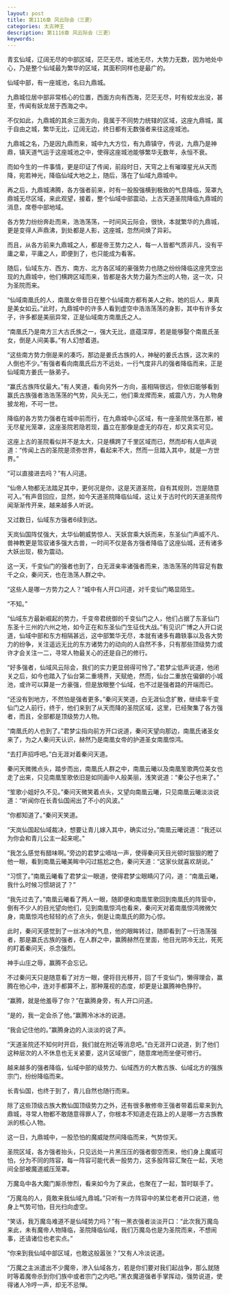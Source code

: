 ```yaml
---
layout: post
title: 第1116章 风云际会（三更）
categories: 太古神王
description: 第1116章 风云际会（三更）
keywords:
---
```


青玄仙域，辽阔无尽的中部区域，茫茫无尽，城池无尽，大势力无数，因为地处中心，乃是整个仙域最为繁华的区域，其面积同样也是最广的。

仙域中部，有一座城池，名曰九鼎城。

九鼎城位居中部非常核心的位置，西面方向有西海，茫茫无尽，时有蛟龙出没，甚至，传闻有妖龙居于西海之中。

不仅如此，九鼎城的其余三面方向，竟属于不同势力统辖的区域，这座九鼎城，属于自由之城，繁华无比，辽阔无边，终日都有无数强者来往这座城池。

九鼎城之名，乃是因九鼎而来，城中九大方位，有九鼎镇守，传说，九鼎乃是神鼎，镇天道气运于这座城池之中，使得这座城池能够繁华无数年，永恒不衰。

而如今生的一件事情，更是印证了传闻，前段时日，天穹之上有璀璨星光从天而降，宛若神光，降临仙域大地之上，随后，落在了仙域九鼎城中。

再之后，九鼎城沸腾，各方强者前来，时有一股股强横到极致的气息降临，笼罩九鼎城无尽区域，来此观望，接着，整个仙域中部震动，上古天道圣院降临九鼎城的消息，席卷中部地域。

各方势力纷纷奔赴而来，浩浩荡荡，一时间风云际会，很快，本就繁华的九鼎城，更是变得人声鼎沸，到处都是人影，这座城，忽然间焕了异彩。

而且，从各方前来九鼎城之人，都是帝王势力之人，每一人皆都气质非凡，没有平庸之辈，平庸之人，即便到了，也只能成为看客。

随后，仙域东方、西方、南方、北方各区域的豪强势力也随之纷纷降临这座凭空出现的九鼎城中，他们横跨区域而来，皆都是各大势力最为杰出的人物，这一次，只为圣院而来。

“仙域南凰氏的人，南凰女帝昔日在整个仙域南方都有美人之称，她的后人，果真是美女如云。”此时，九鼎城中的许多人看到虚空中浩浩荡荡的身影，其中有许多女子，许多都是美丽异常，正是仙域南方南凰氏之人。

“南凰氏乃是南方三大古氏族之一，强大无比，底蕴深厚，若是能够娶个南凰氏圣女，倒是人间美事。”有人幻想着道。

“这些南方势力倒是来的凑巧，那边是姜氏古族的人，神秘的姜氏古族，这次来的人倒也不少。”有强者看向南凰氏后方不远处，一行气度非凡的强者降临而来，正是仙域南方姜氏一脉弟子。

“赢氏古族阵仗最大。”有人笑道，看向另外一方向，虽相隔很远，但依旧能够看到赢氏古族强者浩浩荡荡的气势，风头无二，他们乘龙撵而来，威震八方，为人物身披龙袍，不可一世。

降临的各方势力强者在城中前而行，在九鼎城中心区域，有一座圣院坐落在那，被无尽星光笼罩，这座圣院若隐若现，矗立在那像是虚无的存在，却又真实可见。

这座上古的圣院看似并不是太大，只是横跨了千里区域而已，然而却有人低声说道：“传闻上古的圣院是须弥世界，看起来不大，然而一旦踏入其中，就是一方世界。”

“可以直接进去吗？”有人问道。

“仙帝人物都无法踏足其中，更何况是你，这是天道圣院，自有其规则，岂是随意可入。”有声音回应，显然，如今天道圣院降临仙域，这让关于古时代的天道圣院传闻渐渐传开来，越来越多人听说。

又过数日，仙域东方强者6续到达。

天岚仙国阵仗强大，太华仙朝威势惊人、天妖宫乘大妖而来，东圣仙门声威不凡、兽神教更是驾驭诸多强大古兽，一时间不仅是各方强者降临了这座仙城，还有诸多大妖出现，极为震动。

这一天，千变仙门的强者也到了，白无涯亲率诸强者而来，浩浩荡荡的阵容足有数千之众，秦问天，也在浩荡人群之中。

“这些人是哪一方势力之人？”城中有人开口问道，对千变仙门略显陌生。

“不知。”

“仙域东方最新崛起的势力，千变帝君统御的千变仙门之人，他们占据了东圣仙门东圣十三州的六州之地，如今正在和东圣仙门生征伐大战。”有见识广博之人开口说道，仙域中部和东方相隔甚远，这中部繁华无尽，本就有诸多有趣轶事以及各大势力的纷争，关注遥远无比的东方诸势力的动向的人自然不多，只有那些顶级势力或许才会关注一二，寻常人物最关心的还是自己的修行。

“好多强者，仙域风云际会，我们的实力更显弱得可怜了。”君梦尘低声说道，他闭关之后，如今也踏入了仙台第二重境界，天赋绝，然而，仙台二重放在偏僻的小城池，或许可以算是一方豪强，但是放眼整个仙域，也不过是强者路的开端而已。

“还没有到地方，不然怕是强者更多。”秦问天笑道，白无涯仙念扩散，继续率千变仙门之人前行，终于，他们来到了从天而降的圣院区域，这里，已经聚集了各方强者，而且，全部都是顶级势力人物。

“南凰氏的人也到了。”君梦尘指向前方开口说道，秦问天望向那边，南凰氏诸圣女来了，为之人秦问天认识，赫然乃是南凰女帝的护道圣女南凰惊鸿。

“去打声招呼吧。”白无涯对着秦问天道。

秦问天微微点头，踏步而出，南凰氏人群之中，南凰云曦以及南凰笙歌两位美女也走了出来，只见南凰笙歌依旧是如同画中人般美丽，浅笑说道：“秦公子也来了。”

“笙歌小姐好久不见。”秦问天微笑着点头，又望向南凰云曦，只见南凰云曦淡淡说道：“听闻你在长青仙国闹出了不小的风波。”

“你都知道了。”秦问天笑道。

“天岚仙国起仙域裁决，想要让青儿嫁入其中，确实过分。”南凰云曦说道：“我还以为你会和青儿公主一起来呢。”

“我怎么感觉有醋味啊。”旁边的君梦尘嘀咕一声，使得秦问天目光顿时狠狠的瞪了他一眼，看到南凰云曦美眸中闪过尴尬之色，秦问天道：“这家伙就喜欢胡说。”

“习惯了。”南凰云曦看了君梦尘一眼道，使得君梦尘眼睛闪了闪，道：“南凰云曦，我什么时候习惯胡说了？”

“我先过去了。”南凰云曦看了两人一眼，随即便和南凰笙歌回到南凰氏的阵营中，倒有不少人的目光望向他们，见到南凰惊鸿也看来，秦问天对着南凰惊鸿微微欠身，南凰惊鸿也轻轻的点了点头，倒是让南凰氏的颇为心惊。

此时，秦问天感觉到了一丝冰冷的气息，他的眼眸转过，随即看到了一行浩荡强者，那是赢氏古族的强者，在人群之中，赢腾赫然在里面，他目光阴冷无比，死死的盯着秦问天，杀念强烈。

神手山庄之辱，赢腾不会忘记。

不过秦问天只是随意看了对方一眼，便将目光移开，回了千变仙门，懒得理会，赢腾在他心中，连对手都算不上，那种蔑视的态度，却更是让赢腾神色狰狞。

“赢腾，就是他羞辱了你？”在赢腾身旁，有人开口问道。

“是的，我一定会杀了他。”赢腾冷冰冰的说道。

“我会记住他的。”赢腾身边的人淡淡的说了声。

“天道圣院还不知何时开启，我们就在附近等消息吧。”白无涯开口说道，到了他们这种层次的人不休息也无关紧要，这片区域很广，随意席地而坐便可修行。

越来越多的强者降临，仙域中部的级势力、仙域西方的大教古族、仙域北方的强族宗门，纷纷降临而来。

长青仙国，也终于到了，青儿自然也随行而来。

除了这些顶级古族大教仙国顶级势力之外，还有很多散修帝王强者带着后辈来到九鼎城，寻常人物都不敢随意得罪人了，你根本不知道走在路上的人是哪一方古族教派的核心人物。

这一日，九鼎城中，一股恐怕的魔威陡然间降临而来，气势惊天。

圣院区域，各方强者抬头，只见远处一片黑压压的强者御空而来，他们身上魔威可怕，分为不同的阵容，每一阵容可能代表一股势力，这多股阵容汇聚在一起，天地间全部被魔道威压笼罩。

万魔岛中各大魔门厮杀惨烈，看来如今为了来此，也聚在了一起，暂时联手了。

“万魔岛的人，竟敢来我仙域九鼎城。”只听有一方阵容中的某位老者开口说道，他身上气势可怕，目光扫向虚空。

“笑话，我万魔岛难道不是仙域势力吗？”有一黑衣强者淡淡开口：“此次我万魔岛来此，未有魔帝人物降临，圣院降临仙域，我们万魔岛也是为圣院而来，不想闹事，还请诸位也老实点。”

“你来到我仙域中部区域，也敢这般嚣张？”又有人冷淡说道。

“万魔之主派遣出不少魔帝，渗入仙域各方，若是你们要对我们起战争，那么就随时等着魔帝杀到你们族中或者宗门之内吧。”黑衣魔道强者手掌挥动，强势说道，使得诸人冷哼一声，却无不忌惮。

